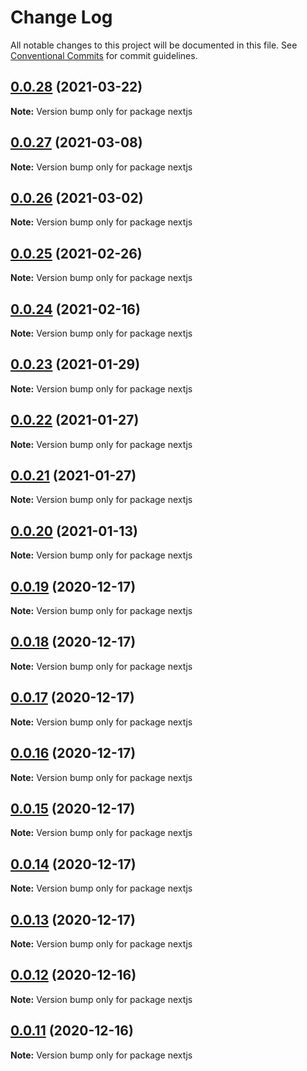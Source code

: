 # Change Log

All notable changes to this project will be documented in this file.
See [Conventional Commits](https://conventionalcommits.org) for commit guidelines.

## [0.0.28](https://github.com/Corejam/Corejam/compare/nextjs@0.0.27...nextjs@0.0.28) (2021-03-22)

**Note:** Version bump only for package nextjs





## [0.0.27](https://github.com/Corejam/Corejam/compare/nextjs@0.0.26...nextjs@0.0.27) (2021-03-08)

**Note:** Version bump only for package nextjs





## [0.0.26](https://github.com/Corejam/Corejam/compare/nextjs@0.0.25...nextjs@0.0.26) (2021-03-02)

**Note:** Version bump only for package nextjs





## [0.0.25](https://github.com/Corejam/Corejam/compare/nextjs@0.0.24...nextjs@0.0.25) (2021-02-26)

**Note:** Version bump only for package nextjs





## [0.0.24](https://github.com/Corejam/Corejam/compare/nextjs@0.0.23...nextjs@0.0.24) (2021-02-16)

**Note:** Version bump only for package nextjs





## [0.0.23](https://github.com/Corejam/Corejam/compare/nextjs@0.0.22...nextjs@0.0.23) (2021-01-29)

**Note:** Version bump only for package nextjs





## [0.0.22](https://github.com/Corejam/Corejam/compare/nextjs@0.0.21...nextjs@0.0.22) (2021-01-27)

**Note:** Version bump only for package nextjs





## [0.0.21](https://github.com/Corejam/Corejam/compare/nextjs@0.0.20...nextjs@0.0.21) (2021-01-27)

**Note:** Version bump only for package nextjs





## [0.0.20](https://github.com/Corejam/Corejam/compare/nextjs@0.0.19...nextjs@0.0.20) (2021-01-13)

**Note:** Version bump only for package nextjs





## [0.0.19](https://github.com/Corejam/Corejam/compare/nextjs@0.0.18...nextjs@0.0.19) (2020-12-17)

**Note:** Version bump only for package nextjs





## [0.0.18](https://github.com/Corejam/Corejam/compare/nextjs@0.0.13...nextjs@0.0.18) (2020-12-17)

**Note:** Version bump only for package nextjs





## [0.0.17](https://github.com/Corejam/Corejam/compare/nextjs@0.0.16...nextjs@0.0.17) (2020-12-17)

**Note:** Version bump only for package nextjs





## [0.0.16](https://github.com/Corejam/Corejam/compare/nextjs@0.0.15...nextjs@0.0.16) (2020-12-17)

**Note:** Version bump only for package nextjs





## [0.0.15](https://github.com/Corejam/Corejam/compare/nextjs@0.0.14...nextjs@0.0.15) (2020-12-17)

**Note:** Version bump only for package nextjs





## [0.0.14](https://github.com/Corejam/Corejam/compare/nextjs@0.0.13...nextjs@0.0.14) (2020-12-17)

**Note:** Version bump only for package nextjs





## [0.0.13](https://github.com/Corejam/Corejam/compare/nextjs@0.0.10...nextjs@0.0.13) (2020-12-17)

**Note:** Version bump only for package nextjs





## [0.0.12](https://github.com/Corejam/Corejam/compare/nextjs@0.0.10...nextjs@0.0.12) (2020-12-16)

**Note:** Version bump only for package nextjs





## [0.0.11](https://github.com/Corejam/Corejam/compare/nextjs@0.0.10...nextjs@0.0.11) (2020-12-16)

**Note:** Version bump only for package nextjs

